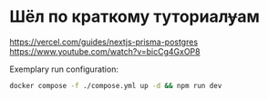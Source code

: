 # Шёл по краткому туториал~~у~~ам

https://vercel.com/guides/nextjs-prisma-postgres
https://www.youtube.com/watch?v=bicCg4GxOP8

Exemplary run configuration: 

```bash
docker compose -f ./compose.yml up -d && npm run dev
```
